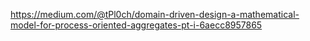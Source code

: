https://medium.com/@tPl0ch/domain-driven-design-a-mathematical-model-for-process-oriented-aggregates-pt-i-6aecc8957865